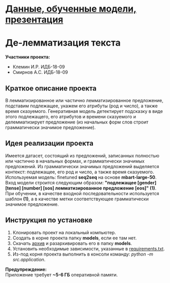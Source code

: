 # [Данные, обученные модели, презентация](https://drive.google.com/drive/folders/14GvCTtqMJvdqfS19SvmbJ0Cxny0Qe_wZ?usp=sharing)

# Де-лемматизация текста
**Участники проекта:**<br>
* Клемин И.Р. ИДБ-18-09<br>
* Смирнов А.С. ИДБ-18-09
## Краткое описание проекта
В лемматизированное или частично лемматизированное предложение, подставим подлежащее, укажем его атрибуты (род и число), а также время сказуемого. Генеративная модель детектирует подсказку в виде этого подлежащего, его атрибутов и времени сказуемого и делемматизирует предложение (из начальных форм слов строит грамматически значимое предложение).

## Идея реализации проекта
Имеется датасет, состоящий из предложений, записанных полностью или частично в начальных формах, и грамматически значимых предложений. Из грамматически значимых предложений выделяется контекст: подлежащее, его род и число, а также время сказуемого. Используемая модель: finetuned **seq2seq** на основе **mbart-large-50**. Вход модели строится следующим образом: **"подлежащее [gender] [tense] [number] [sos] лемматизированное предложение [eos]" (1)**. При обучении, в качестве входной последовательности используется шаблон **(1)**, а в качестве метки соответствующее грамматически значимое предложение.

## Инструкция по установке
1. Клонировать проект на локальный компьютер.
2. Создать в корне проекта папку **models**, если ее там нет.
3. Скачать [архив](https://drive.google.com/file/d/1OZKX-2AWH5Rg60uIYhq82w3rKb4AtJ6o/view?usp=sharing) и разархивировать его в папку **models**.
4. Установить необходимые зависимости, указанные в [requirements.txt](requirements.txt).
5. Из-под корня проекта выполнить в консоли команду: _python -m src.application_.

**Предупреждение:**<br>
Приложение требует **~5-6 ГБ** оперативной памяти.
